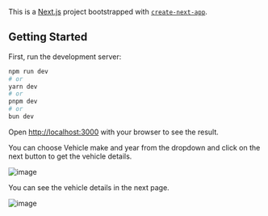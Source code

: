 This is a [Next.js](https://nextjs.org/) project bootstrapped with [`create-next-app`](https://github.com/vercel/next.js/tree/canary/packages/create-next-app).

## Getting Started

First, run the development server:

```bash
npm run dev
# or
yarn dev
# or
pnpm dev
# or
bun dev
```

Open [http://localhost:3000](http://localhost:3000) with your browser to see the result.

You can choose Vehicle make and year from the dropdown and click on the next button to get the vehicle details.

![image](https://github.com/user-attachments/assets/5a8dedea-a548-4ed2-904c-780305d814fe)


You can see the vehicle details in the next page.

![image](https://github.com/user-attachments/assets/9a9503c8-d3c0-4990-9dee-e2d3d6d4ed78)
